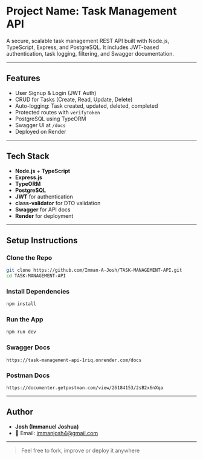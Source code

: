# Project Name: Task Management API

A secure, scalable task management REST API built with Node.js, TypeScript, Express, and PostgreSQL. It includes JWT-based authentication, task logging, filtering, and Swagger documentation.

---

## Features

- User Signup & Login (JWT Auth)
- CRUD for Tasks (Create, Read, Update, Delete)
- Auto-logging: Task created, updated, deleted, completed
- Protected routes with `verifyToken`
- PostgreSQL using TypeORM
- Swagger UI at `/docs`
- Deployed on Render

---

## Tech Stack

- **Node.js** + **TypeScript**
- **Express.js**
- **TypeORM**
- **PostgreSQL**
- **JWT** for authentication
- **class-validator** for DTO validation
- **Swagger** for API docs
- **Render** for deployment

---

## Setup Instructions

### Clone the Repo
```bash
git clone https://github.com/Imman-A-Josh/TASK-MANAGEMENT-API.git
cd TASK-MANAGEMENT-API
```

### Install Dependencies
```bash
npm install
```

### Run the App
```bash
npm run dev
```

### Swagger Docs
```
https://task-management-api-1riq.onrender.com/docs
```

### Postman Docs
```
https://documenter.getpostman.com/view/26184153/2sB2x6nXqa
```
---

## Author

- **Josh (Immanuel Joshua)**
- 📧 Email: immanjosh4@gmail.com
---

> Feel free to fork, improve or deploy it anywhere
